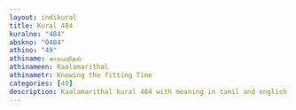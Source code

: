 ```yaml
---
layout: indikural
title: Kural 484
kuralno: "484"
abskno: "0484"
athino: "49"
athiname: காலமறிதல்
athinameen: Kaalamarithal
athinametr: Knowing the fitting Time
categories: [49]
description: Kaalamarithal kural 484 with meaning in tamil and english 
---
```


